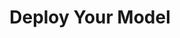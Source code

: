---
id: "deploy-model"
title: "Deploy Your Model"
slug: "/guides/deploy-model"
sidebar_position: 4
---
